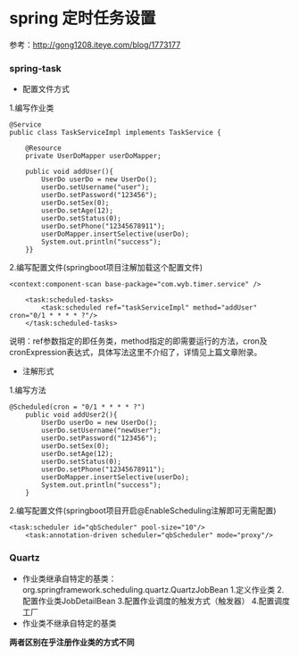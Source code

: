 # spring 定时任务设置
参考：http://gong1208.iteye.com/blog/1773177
### spring-task
- 配置文件方式

1.编写作业类
```
@Service
public class TaskServiceImpl implements TaskService {

    @Resource
    private UserDoMapper userDoMapper;

    public void addUser(){
        UserDo userDo = new UserDo();
        userDo.setUsername("user");
        userDo.setPassword("123456");
        userDo.setSex(0);
        userDo.setAge(12);
        userDo.setStatus(0);
        userDo.setPhone("12345678911");
        userDoMapper.insertSelective(userDo);
        System.out.println("success");
    }}
```
2.编写配置文件(springboot项目注解加载这个配置文件)
```
<context:component-scan base-package="com.wyb.timer.service" />

    <task:scheduled-tasks>
        <task:scheduled ref="taskServiceImpl" method="addUser" cron="0/1 * * * * ?"/>
    </task:scheduled-tasks>
```
说明：ref参数指定的即任务类，method指定的即需要运行的方法，cron及cronExpression表达式，具体写法这里不介绍了，详情见上篇文章附录。

- 注解形式

1.编写方法
```
@Scheduled(cron = "0/1 * * * * ?")
    public void addUser2(){
        UserDo userDo = new UserDo();
        userDo.setUsername("newUser");
        userDo.setPassword("123456");
        userDo.setSex(0);
        userDo.setAge(12);
        userDo.setStatus(0);
        userDo.setPhone("12345678911");
        userDoMapper.insertSelective(userDo);
        System.out.println("success");
    }
```
2.编写配置文件(springboot项目开启@EnableScheduling注解即可无需配置)
```
<task:scheduler id="qbScheduler" pool-size="10"/>
    <task:annotation-driven scheduler="qbScheduler" mode="proxy"/>
```
### Quartz
- 作业类继承自特定的基类：org.springframework.scheduling.quartz.QuartzJobBean
1.定义作业类
2.配置作业类JobDetailBean
3.配置作业调度的触发方式（触发器）
4.配置调度工厂 
- 作业类不继承自特定的基类

**两者区别在乎注册作业类的方式不同**

